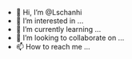 - 👋 Hi, I’m @Lschanhi
- 👀 I’m interested in ...
- 🌱 I’m currently learning ...
- 💞️ I’m looking to collaborate on ...
- 📫 How to reach me ...

<!---
Lschanhi/Lschanhi is a ✨ special ✨ repository because its `README.md` (this file) appears on your GitHub profile.
You can click the Preview link to take a look at your changes.
--->
